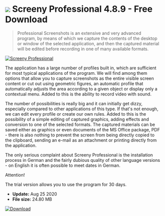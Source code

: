 # ![](https://cdn.softexe.net/static/icon/c/screeny-professional-9772.png) Screeny Professional 4.8.9 - Free Download

> Professional Screenshots is an extensive and very advanced program, by means of which we capture the contents of the desktop or window of the selected application, and then the captured material will be edited before recording in one of many available formats.

[![Screeny Professional](https://gallery.dpcdn.pl/imgc/Tools/60756/g_-_420x350_1.5_-_x20150811203231_0.png)](https://softexe.net/win/multimedia/image-capture/screeny-professional:aggb.html)

The application has a large number of profiles built in, which are sufficient for most typical applications of the program. We will find among them options that allow you to capture screenshots as the entire visible screen content or cut out using geometric figures, an automatic profile that automatically adjusts the area according to a given object or display only a contextual menu. Added to this is the ability to record video with sound.
 
 The number of possibilities is really big and it can initially get dizzy, especially compared to other applications of this type. If that's not enough, we can edit every profile or create our own rules. Added to this is the possibility of a simple editing of captured graphics, adding effects and conversion to one of the selected formats. The captured materials can be saved either as graphics or even documents of the MS Office package, PDF - there is also nothing to prevent the screen from being directly copied to the clipboard, sending an e-mail as an attachment or printing directly from the application.
 
 The only serious complaint about Screeny Professional is the installation process in German and the fairly dubious quality of other language versions - on English it is often possible to meet dates in German.
 
 Attention!
 
 The trial version allows you to use the program for 30 days.


- **Update:** Aug 25 2020
- **File size:** 24.80 MB

[![Download](https://cdn.softexe.net/static/img/download.png)](https://softexe.net/win/multimedia/image-capture/screeny-professional:aggb.html)

